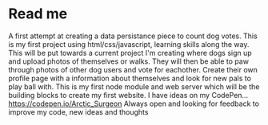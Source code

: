 # Read me
A first attempt at creating a data persistance piece to count dog votes.  This is my first project using html/css/javascript, learning skills along the way. This will be put towards a current project I'm creating where dogs sign up and upload photos of themselves or walks. They will then be able to paw through photos of other dog users and vote for eachother. Create their own profile page with a information about themselves and look for new pals to play ball with.  This is my first node module and web server which will be the building blocks to create my first website.  I have ideas on my CodePen... https://codepen.io/Arctic_Surgeon  Always open and looking for feedback to improve my code, new ideas and thoughts
